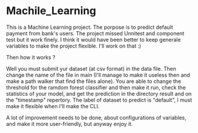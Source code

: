 # Machile_Learning

This is a Machine Learning project. The porpose is to predict default payment from bank's users. 
The project missed Unnitest and component test but it work finely.
I think it would have been better to keep generale variables to make the project flexible. I'll work on that :)


Then how it works ?

Well you must submit yur dataset (at csv format) in the data file.
Then change the name of the file in main (I'll manage to make it useless then and make a path walker that find the files alone).
You are able to change the threshold for the ramdom forest classifier and then make it run, check the statistics of your model, 
and get the prediction in the directory result and on the "timestamp" repertory. The label of dataset to predict is "default",
I must make it flexible when I'll make the CLI.

A lot of improvement needs to be done, about configurations of variables, and make it more user-friendly, but anyway enjoy it.
